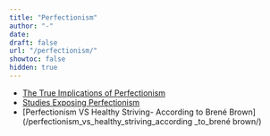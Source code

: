 ```yaml
---
title: "Perfectionism"
author: "-"
date:  
draft: false
url: "/perfectionism/"
showtoc: false
hidden: true
---
```


* [The True Implications of Perfectionism](/the-true-implications-of-perfectionism/)
* [Studies Exposing Perfectionism](/studies-exposing-perfectionism/)
* [Perfectionism VS Healthy Striving- According to Brené Brown](/perfectionism_vs_healthy_striving_according _to_brené brown/)
